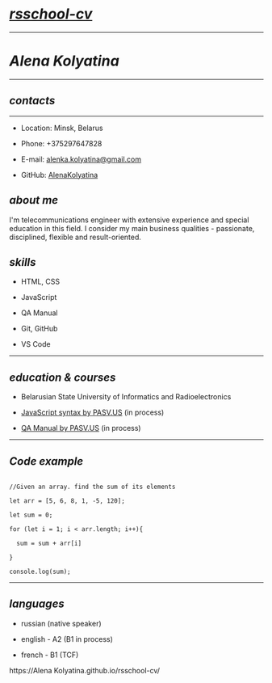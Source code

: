 
# _[rsschool-cv](https://github.com/rolling-scopes-school/)_ 

  

--- 

  

# _Alena Kolyatina_ 

  

--- 

  

## _contacts_ 

  

--- 

  

- Location: Minsk, Belarus 

- Phone: +375297647828 

- E-mail: alenka.kolyatina@gmail.com 

- GitHub: [AlenaKolyatina](https://github.com/AlenaKolyatina) 

  

## _about me_ 

  

I'm telecommunications engineer with extensive experience and special education in this field. I consider my main business qualities - passionate, disciplined, flexible and result-oriented. 

  

## _skills_ 

  

- HTML, CSS 

- JavaScript 

- QA Manual 

- Git, GitHub 

- VS Code 

  

--- 

  

## _education & courses_ 

  

- Belarusian State University of Informatics and Radioelectronics 

- [JavaScript syntax by PASV.US](https://localcoding.us/course) (in process) 

- [QA Manual by PASV.US](https://localcoding.us/course) (in process) 

  

--- 

  

## _Code example_ 

  

``` 

//Given an array. find the sum of its elements 

let arr = [5, 6, 8, 1, -5, 120]; 

let sum = 0; 

for (let i = 1; i < arr.length; i++){ 

  sum = sum + arr[i] 

} 

console.log(sum); 

``` 

  

--- 

  

## _languages_ 

  

- russian (native speaker) 

- english - A2 (B1 in process) 

- french - B1 (TCF) 

 
https://Alena Kolyatina.github.io/rsschool-cv/
